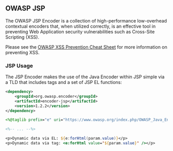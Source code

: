 ## OWASP JSP

The OWASP JSP Encoder is a collection of high-performance low-overhead
contextual encoders that, when utilized correctly, is an effective tool in
preventing Web Application security vulnerabilities such as Cross-Site
Scripting (XSS).

Please see the [OWASP XSS Prevention Cheat Sheet](https://www.owasp.org/index.php/XSS_%28Cross_Site_Scripting%29_Prevention_Cheat_Sheet)
for more information on preventing XSS.

### JSP Usage

The JSP Encoder makes the use of the Java Encoder within JSP simple via a TLD that
includes tags and a set of JSP EL functions:

```xml
<dependency>
    <groupId>org.owasp.encoder</groupId>
    <artifactId>encoder-jsp</artifactId>
    <version>1.2.2</version>
</dependency>
```

```JSP
<%@taglib prefix="e" uri="https://www.owasp.org/index.php/OWASP_Java_Encoder_Project" %>

<%-- ... --%>

<p>Dynamic data via EL: ${e:forHtml(param.value)}</p>
<p>Dynamic data via tag: <e:forHtml value="${param.value}" /></p>
```
